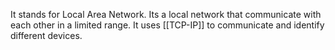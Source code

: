 It stands for Local Area Network.
Its a local network that communicate with each other in a limited range.
It uses [[TCP-IP]] to communicate and identify different devices.
